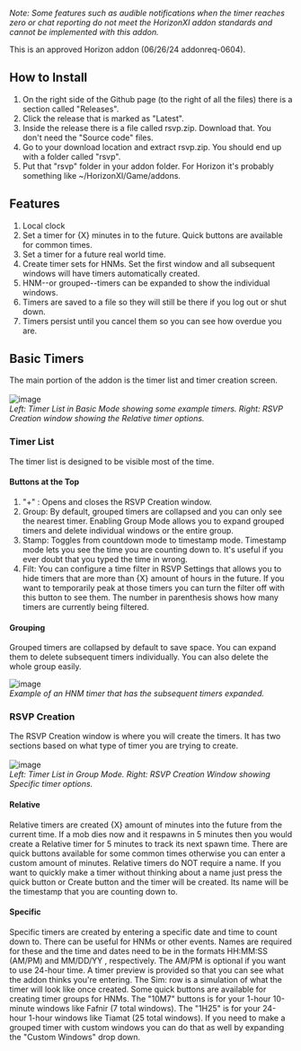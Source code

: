 _Note: Some features such as audible notifications when the timer reaches zero or chat reporting do not meet the HorizonXI addon standards and cannot be implemented with this addon._

This is an approved Horizon addon (06/26/24 addonreq-0604).

## How to Install
1. On the right side of the Github page (to the right of all the files) there is a section called "Releases".
2. Click the release that is marked as "Latest".
3. Inside the release there is a file called rsvp.zip. Download that. You don't need the "Source code" files.
5. Go to your download location and extract rsvp.zip. You should end up with a folder called "rsvp".
6. Put that "rsvp" folder in your addon folder. For Horizon it's probably something like ~/HorizonXI/Game/addons.

## Features
1. Local clock
2. Set a timer for {X} minutes in to the future. Quick buttons are available for common times.
3. Set a timer for a future real world time.
4. Create timer sets for HNMs. Set the first window and all subsequent windows will have timers automatically created.
5. HNM--or grouped--timers can be expanded to show the individual windows.
7. Timers are saved to a file so they will still be there if you log out or shut down.
8. Timers persist until you cancel them so you can see how overdue you are.

## Basic Timers
The main portion of the addon is the timer list and timer creation screen.<br><br>
![image](https://github.com/user-attachments/assets/54821bdb-44ae-4d4c-abae-0bf4191c0555)<br>
_Left: Timer List in Basic Mode showing some example timers. Right: RSVP Creation window showing the Relative timer options._

### Timer List
The timer list is designed to be visible most of the time.

#### Buttons at the Top
1. "+" : Opens and closes the RSVP Creation window.
2. Group: By default, grouped timers are collapsed and you can only see the nearest timer. Enabling Group Mode allows you to expand grouped timers and delete individual windows or the entire group.
3. Stamp: Toggles from countdown mode to timestamp mode. Timestamp mode lets you see the time you are counting down to. It's useful if you ever doubt that you typed the time in wrong.
4. Filt: You can configure a time filter in RSVP Settings that allows you to hide timers that are more than {X} amount of hours in the future. If you want to temporarily peak at those timers you can turn the filter off with this button to see them. The number in parenthesis shows how many timers are currently being filtered.

#### Grouping
Grouped timers are collapsed by default to save space. You can expand them to delete subsequent timers individually. You can also delete the whole group easily.

![image](https://github.com/user-attachments/assets/72d7576b-4536-4552-97c9-e12d46fe8243)<br>
_Example of an HNM timer that has the subsequent timers expanded._

### RSVP Creation
The RSVP Creation window is where you will create the timers. It has two sections based on what type of timer you are trying to create.<br><br>
![image](https://github.com/user-attachments/assets/fd9c00e0-c1a3-451e-b287-44ef4fe51f6e)<br>
_Left: Timer List in Group Mode. Right: RSVP Creation Window showing Specific timer options._

#### Relative 
Relative timers are created {X} amount of minutes into the future from the current time. If a mob dies now and it respawns in 5 minutes then you would create a Relative timer for 5 minutes to track its next spawn time. There are quick buttons available for some common times otherwise you can enter a custom amount of minutes. Relative timers do NOT require a name. If you want to quickly make a timer without thinking about a name just press the quick button or Create button and the timer will be created. Its name will be the timestamp that you are counting down to.
#### Specific
Specific timers are created by entering a specific date and time to count down to. There can be useful for HNMs or other events. Names are required for these and the time and dates need to be in the formats HH:MM:SS (AM/PM) and MM/DD/YY , respectively. The AM/PM is optional if you want to use 24-hour time. A timer preview is provided so that you can see what the addon thinks you're entering. The Sim: row is a simulation of what the timer will look like once created. Some quick buttons are available for creating timer groups for HNMs. The "10M7" buttons is for your 1-hour 10-minute windows like Fafnir (7 total windows). The "1H25" is for your 24-hour 1-hour windows like Tiamat (25 total windows). If you need to make a grouped timer with custom windows you can do that as well by expanding the "Custom Windows" drop down.

